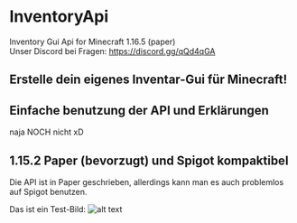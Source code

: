 # InventoryApi
Inventory Gui Api for Minecraft 1.16.5 (paper)<br>
Unser Discord bei Fragen: https://discord.gg/qQd4qGA

## Erstelle dein eigenes Inventar-Gui für Minecraft!
## Einfache benutzung der API und Erklärungen
naja NOCH nicht xD

## 1.15.2 Paper (bevorzugt) und Spigot kompaktibel
Die API ist in Paper geschrieben, allerdings kann man es auch problemlos auf Spigot benutzen.



Das ist ein Test-Bild:
![alt text](https://www.survival-sandbox.de/wp-content/uploads/2019/06/2D-Minecraft-Kiste.jpg)
